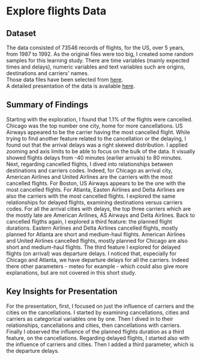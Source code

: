 # Explore flights Data

## Dataset

The data consisted of 73546 records of flights, for the US, over 5 years, 
from 1987 to 1992. As the original files were too big, I created some random 
samples for this learning study. 
There are time variables (mainly expected times and delays), numeric variables 
and text variables such are origins, destinations and carriers' names.   
Those data files have been selected from [here](http://stat-computing.org/dataexpo/2009/the-data.html).  
A detailed presentation of the data is available [here](https://www.transtats.bts.gov/Fields.asp?Table_ID=236).  



## Summary of Findings

Starting with the exploration, I found that 1.1% of the flights were cancelled.  
Chicago was the top number one city, home for more cancellations. 
US Airways appeared to be the carrier having the most cancelled flight.
While trying to find another feature related to the cancellation or the 
delaying, I found out that the arrival delays was a right skewed distribution. 
I applied zooming and axis limits to be able to focus on the bulk of the data. 
It visually showed flights delays from -40 minutes (earlier arrivals) to 80 minutes. 
Next, regarding cancelled flights, I dived into relationships between 
destinations and carriers codes. Indeed, for Chicago as arrival city, 
American Airlines and United Airlines are the carriers with the most 
cancelled flights. For Boston, US Airways appears to be the one 
with the most cancelled flights. For Atlanta, Easten Airlines and Delta 
Airlines are also the carriers with the most cancelled flights.
I explored the same relationships for delayed flights, examining 
destinations versus carriers codes. For all the arrival cities with delays, 
the top three carriers which are the mostly late are American Arilines, 
AS Airways and Delta Airlines.
Back to cancelled fligths again, I explored a third feature: the planned 
flight durations. Eastern Airlines and Delta Airlines cancelled flights, mostly 
planned for Atlanta are short and medium-haul flights. American Airlines and 
United Airlines cancelled flights, mostly planned 
for Chicago are also short and medium-haul flights. 
The third feature I explored for delayed flights (on arrival) was departure delays. 
I noticed that, especially for Chicago and Atlanta, we have departure delays for all the 
carriers. 
Indeed there other parameters - meteo for example - which could also give 
more explanations, but are not covered in this short study.


## Key Insights for Presentation

For the presentation, first, I focused on just the influence of carriers and the cities 
on the cancellations. I started by examining cancellations, cities and carriers 
as categorical variables one by one. Then I dived in to their relationships, 
cancellations and cities, then cancellations with carriers. Finally I 
observed the influence of the planned flights duration as a third feature, on 
the cancellations.
Regarding delayed flights, I started also with the influence of carriers and cities.
Then I added a third parameter, which is the departure delays.
